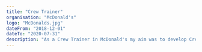```yaml
---
title: "Crew Trainer"
organisation: "McDonald's"
logo: "McDonalds.jpg"
dateFrom: "2018-12-01"
dateTo: "2020-07-31"
description: "As a Crew Trainer in McDonald's my aim was to develop Crew to deliver an exceptional customer experience every time, while leading by example and following all of our Policies and Procedures."
---
```

